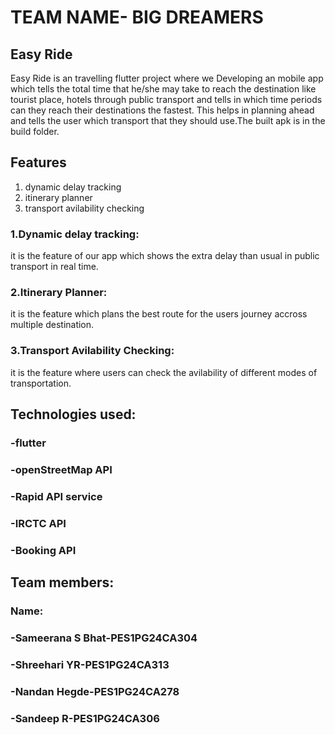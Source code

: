 # TEAM NAME- BIG DREAMERS


## Easy Ride
  Easy Ride is an travelling flutter project where we Developing an mobile app which tells the total time that he/she may take to reach the destination like tourist place, hotels through public transport and tells in which time periods can they reach their destinations the fastest. This helps in planning ahead and tells the user which transport that they should use.The built apk is in the build folder.


## Features

1. dynamic delay tracking
2. itinerary planner
3. transport avilability checking

### 1.Dynamic delay tracking:
  it is the feature of our app which shows the extra delay than usual in public transport in real time.
### 2.Itinerary Planner:
  it is the feature which plans the best route for the users journey accross multiple destination.
### 3.Transport Avilability Checking:
  it is the feature where users can check the avilability of different modes of transportation.

## Technologies used:
### -flutter
### -openStreetMap API
### -Rapid API service
### -IRCTC API
### -Booking API

## Team members:
### Name:					      
### -Sameerana S Bhat-PES1PG24CA304
### -Shreehari YR-PES1PG24CA313
### -Nandan Hegde-PES1PG24CA278
### -Sandeep R-PES1PG24CA306

